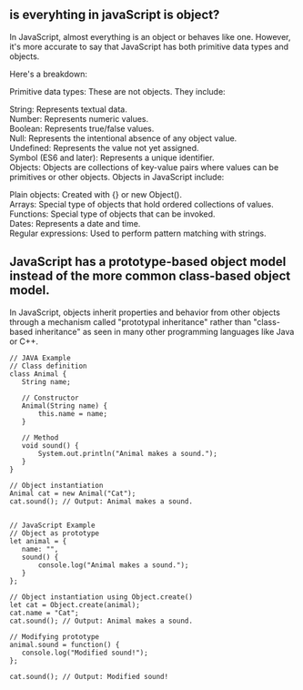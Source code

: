 
## is everyhting in javaScript is object?

In JavaScript, almost everything is an object or behaves like one. However, it's more accurate to say that JavaScript has both primitive data types and objects.

Here's a breakdown:

Primitive data types: These are not objects. They include:

String: Represents textual data.  
Number: Represents numeric values.  
Boolean: Represents true/false values.  
Null: Represents the intentional absence of any object value.  
Undefined: Represents the value not yet assigned.  
Symbol (ES6 and later): Represents a unique identifier.  
Objects: Objects are collections of key-value pairs where values can be primitives or other objects. Objects in JavaScript include:  

Plain objects: Created with {} or new Object().  
Arrays: Special type of objects that hold ordered collections of values.  
Functions: Special type of objects that can be invoked.  
Dates: Represents a date and time.  
Regular expressions: Used to perform pattern matching with strings.  

## JavaScript has a prototype-based object model instead of the more common class-based object model.

 In JavaScript, objects inherit properties and behavior from other objects through a mechanism called "prototypal inheritance" rather than "class-based inheritance" as seen in many other programming languages like Java or C++.

 ```
 // JAVA Example
 // Class definition
class Animal {
    String name;

    // Constructor
    Animal(String name) {
        this.name = name;
    }

    // Method
    void sound() {
        System.out.println("Animal makes a sound.");
    }
}

// Object instantiation
Animal cat = new Animal("Cat");
cat.sound(); // Output: Animal makes a sound.


 ```


 ```
 // JavaScript Example
 // Object as prototype
let animal = {
    name: "",
    sound() {
        console.log("Animal makes a sound.");
    }
};

// Object instantiation using Object.create()
let cat = Object.create(animal);
cat.name = "Cat";
cat.sound(); // Output: Animal makes a sound.

// Modifying prototype
animal.sound = function() {
    console.log("Modified sound!");
};

cat.sound(); // Output: Modified sound!


 ```
